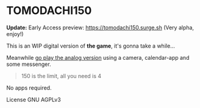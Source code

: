 # TOMODACHI150

**Update:**
Early Access preview: https://tomodachi150.surge.sh (Very alpha, enjoy!)


This is an WIP digital version of **the game**, it's gonna take a while...

Meanwhile [go play the analog version](https://github.com/telamon/oxytox) using a camera, calendar-app and some messenger.

> 150 is the limit, all you need is 4

No apps required.

License GNU AGPLv3
